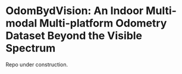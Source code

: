 # OdomBydVision: An Indoor Multi-modal Multi-platform Odometry Dataset Beyond the Visible Spectrum

Repo under construction.
